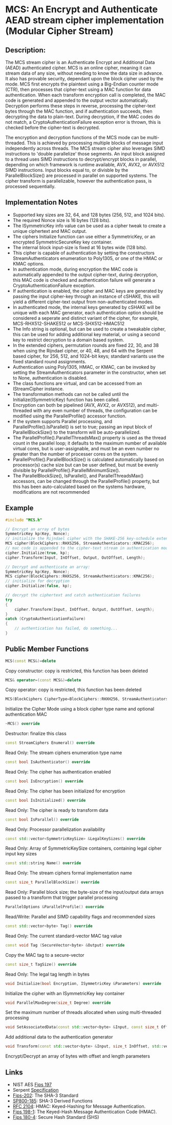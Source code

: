 # MCS: An Encrypt and Authenticate AEAD stream cipher implementation (Modular Cipher Stream)

## Description:
The MCS stream cipher is an Authenticate Encrypt and Additional Data (AEAD) authenticated cipher. 
MCS is an online cipher, meaning it can stream data of any size, without needing to know the data size in advance. 
It also has provable security, dependant upon the block cipher used by the mode. 
MCS first encrypts the plaintext using a Big-Endian counter mode (CTR), then processes that cipher-text using a MAC function for data authentication. 
When each transform encryption call is completed, the MAC code is generated and appended to the output vector automatically. 
Decryption performs these steps in reverse, processing the cipher-text bytes through the MAC function, and if authentication succeeds, then decrypting the data to plain-text. 
During decryption, if the MAC codes do not match, a CryptoAuthenticationFailure exception error is thrown, this is checked before the cipher-text is decrypted.

The encryption and decryption functions of the MCS mode can be multi-threaded. This is achieved by processing multiple blocks of message input independently across threads. 
The MCS stream cipher also leverages SIMD instructions to 'double parallelize' those segments. An input block assigned to a thread uses SIMD instructions to decrypt/encrypt blocks in parallel, depending on which framework is runtime available, AVX, AVX2, or AVX512 SIMD instructions. 
Input blocks equal to, or divisble by the ParallelBlockSize() are processed in parallel on supported systems. The cipher transform is parallelizable, however the authentication pass, is processed sequentially.

## Implementation Notes
* Supported key sizes are 32, 64, and 128 bytes (256, 512, and 1024 bits). 
* The required Nonce size is 16 bytes (128 bits). 
* The ISymmetricKey info value can be used as a cipher tweak to create a unique ciphertext and MAC output. 
* The ciphers Initialize function can use either a SymmetricKey, or an encrypted SymmetricSecureKey key container. 
* The internal block input-size is fixed at 16 bytes wide (128 bits). 
* This cipher is capable of authentication by setting the constructors StreamAuthenticators enumeration to Poly1305, or one of the HMAC or KMAC options. 
* In authentication mode, during encryption the MAC code is automatically appended to the output cipher-text, during decryption, this MAC code is checked and authentication failure will generate a CryptoAuthenticationFailure exception. 
* If authentication is enabled, the cipher and MAC keys are generated by passing the input cipher-key through an instance of cSHAKE, this will yield a different cipher-text output from non-authenticated modes. 
* In authenticated mode, the internal keys generated by cSHAKE will be unique with each MAC generator, each authentication option should be considered a seperate and distinct variant of the cipher, for example, MCS-RHX512-SHAKE512 or MCS-SHX512-HMAC512 
* The Info string is optional, but can be used to create a tweakable cipher, this can be used for adding additional key material, or using a second key to restrict decryption to a domain based system. 
* In the extended ciphers, permutation rounds are fixed 22, 30, and 38 when using the Rijndael cipher, or 40, 48, and 64 with the Serpent based cipher, for 256, 512, and 1024-bit keys; standard variants use the fixed standard round assignments. 
* Authentication using Poly1305, HMAC, or KMAC, can be invoked by setting the StreamAuthenticators parameter in the constructor, when set to None, authentication is disabled. 
* The class functions are virtual, and can be accessed from an IStreamCipher instance. 
* The transformation methods can not be called until the Initialize(ISymmetricKey) function has been called. 
* Encryption can both be pipelined (AVX, AVX2, or AVX512), and multi-threaded with any even number of threads, the configuration can be modified using the ParallelProfile() accessor function. 
* If the system supports Parallel processing, and ParallelProfile().IsParallel() is set to true; passing an input block of ParallelBlockSize() to the transform will be auto-parallelized. 
* The ParallelProfile().ParallelThreadsMax() property is used as the thread count in the parallel loop; it defaults to the maximum number of available virtual cores, but is user-assignable, and must be an even number no greater than the number of processer cores on the system. 
* ParallelProfile().ParallelBlockSize() is calculated automatically based on processor(s) cache size but can be user defined, but must be evenly divisible by ParallelProfile().ParallelMinimumSize(). 
* The ParallelBlockSize(), IsParallel(), and ParallelThreadsMax() accessors, can be changed through the ParallelProfile() property, but this has been auto-calculated based on the systems hardware, modifications are not recommended 

## Example
```cpp
#include "MCS.h"

// Encrypt an array of bytes
SymmetricKey kp(Key, Nonce);
// initialize the Rijndael cipher with the SHAKE-256 key-schedule extension
MCS cipher(BlockCiphers::RHXS256, StreamAuthenticators::KMAC256);
// mac code is appended to the cipher-text stream in authentication mode
cipher.Initialize(true, kp);
cipher.Transform(Input, InOffset, Output, OutOffset, Length);

// Decrypt and authenticate an array: 
SymmetricKey kp(Key, Nonce);
MCS cipher(BlockCiphers::RHXS256, StreamAuthenticators::KMAC256);
// initialize for decryption
cipher.Initialize(false, kp);

// decrypt the ciphertext and catch authentication failures
try
{
    cipher.Transform(Input, InOffset, Output, OutOffset, Length);
}
catch (CryptoAuthenticationFailure)
{
    // authentication has failed, do something...
}
```
       
## Public Member Functions
```cpp
MCS(const MCS&)=delete
 ```
Copy constructor: copy is restricted, this function has been deleted

```cpp
MCS& operator=(const MCS&)=delete
```
Copy operator: copy is restricted, this function has been deleted

```cpp
MCS(BlockCiphers CipherType=BlockCiphers::RHXH256, StreamAuthenticators AuthenticatorType=StreamAuthenticators::KMAC256)
``` 
Initialize the Cipher Mode using a block cipher type name and optional authentication MAC

```cpp
~MCS() override
``` 
Destructor: finalize this class

```cpp
const StreamCiphers Enumeral() override
``` 
Read Only: The stream ciphers enumeration type name

```cpp
const bool IsAuthenticator() override
```
Read Only: The cipher has authentication enabled

```cpp
const bool IsEncryption() override
``` 
Read Only: The cipher has been initialized for encryption

```cpp
const bool IsInitialized() override
``` 
Read Only: The cipher is ready to transform data

```cpp
const bool IsParallel() override
``` 
Read Only: Processor parallelization availability

```cpp
const std::vector<SymmetricKeySize> &LegalKeySizes() override
``` 
Read Only: Array of SymmetricKeySize containers, containing legal cipher input key sizes

```cpp
const std::string Name() override
``` 
Read Only: The stream ciphers formal implementation name

```cpp
const size_t ParallelBlockSize() override
``` 
Read Only: Parallel block size; the byte-size of the input/output data arrays passed to a transform that trigger parallel processing

```cpp
ParallelOptions &ParallelProfile() override
``` 
Read/Write: Parallel and SIMD capability flags and recommended sizes

```cpp
const std::vector<byte> Tag() override
``` 
Read Only: The current standard-vector MAC tag value

```cpp
const void Tag (SecureVector<byte> &Output) override
```
Copy the MAC tag to a secure-vector

```cpp
const size_t TagSize() override
``` 
Read Only: The legal tag length in bytes

```cpp
void Initialize(bool Encryption, ISymmetricKey &Parameters) override
``` 
Initialize the cipher with an ISymmetricKey key container

```cpp
void ParallelMaxDegree(size_t Degree) override
``` 
Set the maximum number of threads allocated when using multi-threaded processing

```cpp
void SetAssociatedData(const std::vector<byte> &Input, const size_t Offset, const size_t Length) override
``` 
Add additional data to the authentication generator

```cpp
void Transform(const std::vector<byte> &Input, size_t InOffset, std::vector<byte> &Output, size_t OutOffset, size_t Length) override
``` 
Encrypt/Decrypt an array of bytes with offset and length parameters

## Links
* NIST AES [Fips 197](http://csrc.nist.gov/publications/fips/fips197/fips-197.pdf)
* Serpent [Specification](http://www.cl.cam.ac.uk/~rja14/Papers/serpent.pdf)
* [Fips-202](http://nvlpubs.nist.gov/nistpubs/FIPS/NIST.FIPS.202.pdf): The SHA-3 Standard 
* [SP800-185](http://nvlpubs.nist.gov/nistpubs/SpecialPublications/NIST.SP.800-185.pdf): SHA-3 Derived Functions 
* [RFC 2104](http://tools.ietf.org/html/rfc2104): HMAC: Keyed-Hashing for Message Authentication. 
* [Fips 198-1](http://csrc.nist.gov/publications/fips/fips198-1/FIPS-198-1_final.pdf): The Keyed-Hash Message Authentication Code (HMAC). 
* [Fips 180-4](http://csrc.nist.gov/publications/fips/fips180-4/fips-180-4.pdf): Secure Hash Standard (SHS)
